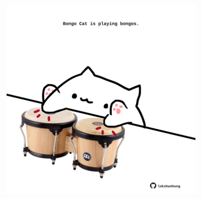 <!-- built at 29/09/2021, 10:02:29 UTC -->
<p align="center">
  <img width="500" height="500" src="./ReadmeImage.svg">
</p>
